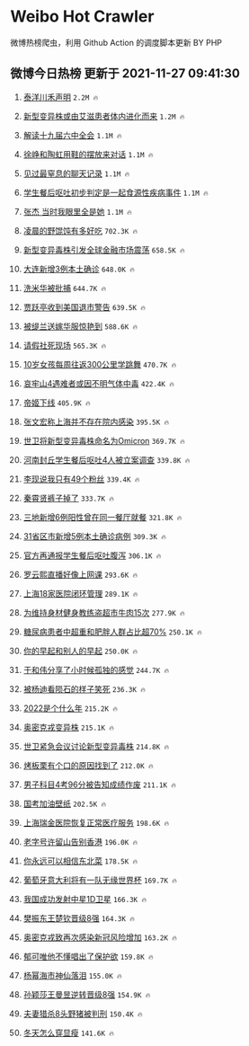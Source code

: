 # Weibo Hot Crawler 



微博热榜爬虫，利用 Github Action 的调度脚本更新 BY PHP 


## 微博今日热榜 更新于 2021-11-27 09:41:30 
1. [泰洋川禾声明](https://s.weibo.com/weibo?q=%23%E6%B3%B0%E6%B4%8B%E5%B7%9D%E7%A6%BE%E5%A3%B0%E6%98%8E%23&Refer=top) `2.2M 🔥` 

1. [新型变异株或由艾滋患者体内进化而来](https://s.weibo.com/weibo?q=%23%E6%96%B0%E5%9E%8B%E5%8F%98%E5%BC%82%E6%A0%AA%E6%88%96%E7%94%B1%E8%89%BE%E6%BB%8B%E6%82%A3%E8%80%85%E4%BD%93%E5%86%85%E8%BF%9B%E5%8C%96%E8%80%8C%E6%9D%A5%23&Refer=top) `1.2M 🔥` 

1. [解读十九届六中全会](https://s.weibo.com/weibo?q=%23%E8%A7%A3%E8%AF%BB%E5%8D%81%E4%B9%9D%E5%B1%8A%E5%85%AD%E4%B8%AD%E5%85%A8%E4%BC%9A%23&Refer=top) `1.1M 🔥` 

1. [徐峥和陶虹用鞋的摆放来对话](https://s.weibo.com/weibo?q=%23%E5%BE%90%E5%B3%A5%E5%92%8C%E9%99%B6%E8%99%B9%E7%94%A8%E9%9E%8B%E7%9A%84%E6%91%86%E6%94%BE%E6%9D%A5%E5%AF%B9%E8%AF%9D%23&Refer=top) `1.1M 🔥` 

1. [见过最窒息的聊天记录](https://s.weibo.com/weibo?q=%23%E8%A7%81%E8%BF%87%E6%9C%80%E7%AA%92%E6%81%AF%E7%9A%84%E8%81%8A%E5%A4%A9%E8%AE%B0%E5%BD%95%23&Refer=top) `1.1M 🔥` 

1. [学生餐后呕吐初步判定是一起食源性疾病事件](https://s.weibo.com/weibo?q=%23%E5%AD%A6%E7%94%9F%E9%A4%90%E5%90%8E%E5%91%95%E5%90%90%E5%88%9D%E6%AD%A5%E5%88%A4%E5%AE%9A%E6%98%AF%E4%B8%80%E8%B5%B7%E9%A3%9F%E6%BA%90%E6%80%A7%E7%96%BE%E7%97%85%E4%BA%8B%E4%BB%B6%23&Refer=top) `1.1M 🔥` 

1. [张杰 当时我眼里全是她](https://s.weibo.com/weibo?q=%E5%BC%A0%E6%9D%B0%20%E5%BD%93%E6%97%B6%E6%88%91%E7%9C%BC%E9%87%8C%E5%85%A8%E6%98%AF%E5%A5%B9&Refer=top) `1.1M 🔥` 

1. [凌晨的野馄饨有多好吃](https://s.weibo.com/weibo?q=%23%E5%87%8C%E6%99%A8%E7%9A%84%E9%87%8E%E9%A6%84%E9%A5%A8%E6%9C%89%E5%A4%9A%E5%A5%BD%E5%90%83%23&Refer=top) `702.3K 🔥` 

1. [新型变异毒株引发全球金融市场震荡](https://s.weibo.com/weibo?q=%23%E6%96%B0%E5%9E%8B%E5%8F%98%E5%BC%82%E6%AF%92%E6%A0%AA%E5%BC%95%E5%8F%91%E5%85%A8%E7%90%83%E9%87%91%E8%9E%8D%E5%B8%82%E5%9C%BA%E9%9C%87%E8%8D%A1%23&Refer=top) `658.5K 🔥` 

1. [大连新增3例本土确诊](https://s.weibo.com/weibo?q=%23%E5%A4%A7%E8%BF%9E%E6%96%B0%E5%A2%9E3%E4%BE%8B%E6%9C%AC%E5%9C%9F%E7%A1%AE%E8%AF%8A%23&Refer=top) `648.0K 🔥` 

1. [洗米华被批捕](https://s.weibo.com/weibo?q=%23%E6%B4%97%E7%B1%B3%E5%8D%8E%E8%A2%AB%E6%89%B9%E6%8D%95%23&Refer=top) `644.7K 🔥` 

1. [贾跃亭收到美国退市警告](https://s.weibo.com/weibo?q=%23%E8%B4%BE%E8%B7%83%E4%BA%AD%E6%94%B6%E5%88%B0%E7%BE%8E%E5%9B%BD%E9%80%80%E5%B8%82%E8%AD%A6%E5%91%8A%23&Refer=top) `639.5K 🔥` 

1. [被缇兰送嫁华服惊艳到](https://s.weibo.com/weibo?q=%23%E8%A2%AB%E7%BC%87%E5%85%B0%E9%80%81%E5%AB%81%E5%8D%8E%E6%9C%8D%E6%83%8A%E8%89%B3%E5%88%B0%23&Refer=top) `588.6K 🔥` 

1. [请假社死现场](https://s.weibo.com/weibo?q=%23%E8%AF%B7%E5%81%87%E7%A4%BE%E6%AD%BB%E7%8E%B0%E5%9C%BA%23&Refer=top) `565.3K 🔥` 

1. [10岁女孩每周往返300公里学跳舞](https://s.weibo.com/weibo?q=%2310%E5%B2%81%E5%A5%B3%E5%AD%A9%E6%AF%8F%E5%91%A8%E5%BE%80%E8%BF%94300%E5%85%AC%E9%87%8C%E5%AD%A6%E8%B7%B3%E8%88%9E%23&Refer=top) `470.7K 🔥` 

1. [哀牢山4遇难者或因不明气体中毒](https://s.weibo.com/weibo?q=%23%E5%93%80%E7%89%A2%E5%B1%B14%E9%81%87%E9%9A%BE%E8%80%85%E6%88%96%E5%9B%A0%E4%B8%8D%E6%98%8E%E6%B0%94%E4%BD%93%E4%B8%AD%E6%AF%92%23&Refer=top) `422.4K 🔥` 

1. [帝姬下线](https://s.weibo.com/weibo?q=%23%E5%B8%9D%E5%A7%AC%E4%B8%8B%E7%BA%BF%23&Refer=top) `405.9K 🔥` 

1. [张文宏称上海并不存在院内感染](https://s.weibo.com/weibo?q=%23%E5%BC%A0%E6%96%87%E5%AE%8F%E7%A7%B0%E4%B8%8A%E6%B5%B7%E5%B9%B6%E4%B8%8D%E5%AD%98%E5%9C%A8%E9%99%A2%E5%86%85%E6%84%9F%E6%9F%93%23&Refer=top) `395.5K 🔥` 

1. [世卫将新型变异毒株命名为Omicron](https://s.weibo.com/weibo?q=%23%E4%B8%96%E5%8D%AB%E5%B0%86%E6%96%B0%E5%9E%8B%E5%8F%98%E5%BC%82%E6%AF%92%E6%A0%AA%E5%91%BD%E5%90%8D%E4%B8%BAOmicron%23&Refer=top) `369.7K 🔥` 

1. [河南封丘学生餐后呕吐4人被立案调查](https://s.weibo.com/weibo?q=%23%E6%B2%B3%E5%8D%97%E5%B0%81%E4%B8%98%E5%AD%A6%E7%94%9F%E9%A4%90%E5%90%8E%E5%91%95%E5%90%904%E4%BA%BA%E8%A2%AB%E7%AB%8B%E6%A1%88%E8%B0%83%E6%9F%A5%23&Refer=top) `339.8K 🔥` 

1. [李现说我只有49个粉丝](https://s.weibo.com/weibo?q=%23%E6%9D%8E%E7%8E%B0%E8%AF%B4%E6%88%91%E5%8F%AA%E6%9C%8949%E4%B8%AA%E7%B2%89%E4%B8%9D%23&Refer=top) `339.4K 🔥` 

1. [秦霄贤裤子掉了](https://s.weibo.com/weibo?q=%23%E7%A7%A6%E9%9C%84%E8%B4%A4%E8%A3%A4%E5%AD%90%E6%8E%89%E4%BA%86%23&Refer=top) `333.7K 🔥` 

1. [三地新增6例阳性曾在同一餐厅就餐](https://s.weibo.com/weibo?q=%23%E4%B8%89%E5%9C%B0%E6%96%B0%E5%A2%9E6%E4%BE%8B%E9%98%B3%E6%80%A7%E6%9B%BE%E5%9C%A8%E5%90%8C%E4%B8%80%E9%A4%90%E5%8E%85%E5%B0%B1%E9%A4%90%23&Refer=top) `321.8K 🔥` 

1. [31省区市新增5例本土确诊病例](https://s.weibo.com/weibo?q=%2331%E7%9C%81%E5%8C%BA%E5%B8%82%E6%96%B0%E5%A2%9E5%E4%BE%8B%E6%9C%AC%E5%9C%9F%E7%A1%AE%E8%AF%8A%E7%97%85%E4%BE%8B%23&Refer=top) `309.3K 🔥` 

1. [官方再通报学生餐后呕吐腹泻](https://s.weibo.com/weibo?q=%23%E5%AE%98%E6%96%B9%E5%86%8D%E9%80%9A%E6%8A%A5%E5%AD%A6%E7%94%9F%E9%A4%90%E5%90%8E%E5%91%95%E5%90%90%E8%85%B9%E6%B3%BB%23&Refer=top) `306.1K 🔥` 

1. [罗云熙直播好像上网课](https://s.weibo.com/weibo?q=%23%E7%BD%97%E4%BA%91%E7%86%99%E7%9B%B4%E6%92%AD%E5%A5%BD%E5%83%8F%E4%B8%8A%E7%BD%91%E8%AF%BE%23&Refer=top) `293.6K 🔥` 

1. [上海18家医院闭环管理](https://s.weibo.com/weibo?q=%23%E4%B8%8A%E6%B5%B718%E5%AE%B6%E5%8C%BB%E9%99%A2%E9%97%AD%E7%8E%AF%E7%AE%A1%E7%90%86%23&Refer=top) `289.1K 🔥` 

1. [为维持身材健身教练盗超市牛肉15次](https://s.weibo.com/weibo?q=%23%E4%B8%BA%E7%BB%B4%E6%8C%81%E8%BA%AB%E6%9D%90%E5%81%A5%E8%BA%AB%E6%95%99%E7%BB%83%E7%9B%97%E8%B6%85%E5%B8%82%E7%89%9B%E8%82%8915%E6%AC%A1%23&Refer=top) `277.9K 🔥` 

1. [糖尿病患者中超重和肥胖人群占比超70%](https://s.weibo.com/weibo?q=%23%E7%B3%96%E5%B0%BF%E7%97%85%E6%82%A3%E8%80%85%E4%B8%AD%E8%B6%85%E9%87%8D%E5%92%8C%E8%82%A5%E8%83%96%E4%BA%BA%E7%BE%A4%E5%8D%A0%E6%AF%94%E8%B6%8570%25%23&Refer=top) `250.1K 🔥` 

1. [你的早起和别人的早起](https://s.weibo.com/weibo?q=%23%E4%BD%A0%E7%9A%84%E6%97%A9%E8%B5%B7%E5%92%8C%E5%88%AB%E4%BA%BA%E7%9A%84%E6%97%A9%E8%B5%B7%23&Refer=top) `250.0K 🔥` 

1. [于和伟分享了小时候孤独的感觉](https://s.weibo.com/weibo?q=%23%E4%BA%8E%E5%92%8C%E4%BC%9F%E5%88%86%E4%BA%AB%E4%BA%86%E5%B0%8F%E6%97%B6%E5%80%99%E5%AD%A4%E7%8B%AC%E7%9A%84%E6%84%9F%E8%A7%89%23&Refer=top) `244.7K 🔥` 

1. [被杨迪看陨石的样子笑死](https://s.weibo.com/weibo?q=%23%E8%A2%AB%E6%9D%A8%E8%BF%AA%E7%9C%8B%E9%99%A8%E7%9F%B3%E7%9A%84%E6%A0%B7%E5%AD%90%E7%AC%91%E6%AD%BB%23&Refer=top) `236.3K 🔥` 

1. [2022是个什么年](https://s.weibo.com/weibo?q=%232022%E6%98%AF%E4%B8%AA%E4%BB%80%E4%B9%88%E5%B9%B4%23&Refer=top) `215.2K 🔥` 

1. [奥密克戎变异株](https://s.weibo.com/weibo?q=%23%E5%A5%A5%E5%AF%86%E5%85%8B%E6%88%8E%E5%8F%98%E5%BC%82%E6%A0%AA%23&Refer=top) `215.1K 🔥` 

1. [世卫紧急会议讨论新型变异毒株](https://s.weibo.com/weibo?q=%23%E4%B8%96%E5%8D%AB%E7%B4%A7%E6%80%A5%E4%BC%9A%E8%AE%AE%E8%AE%A8%E8%AE%BA%E6%96%B0%E5%9E%8B%E5%8F%98%E5%BC%82%E6%AF%92%E6%A0%AA%23&Refer=top) `214.8K 🔥` 

1. [烤板栗有个口的原因找到了](https://s.weibo.com/weibo?q=%23%E7%83%A4%E6%9D%BF%E6%A0%97%E6%9C%89%E4%B8%AA%E5%8F%A3%E7%9A%84%E5%8E%9F%E5%9B%A0%E6%89%BE%E5%88%B0%E4%BA%86%23&Refer=top) `212.0K 🔥` 

1. [男子科目4考96分被告知成绩作废](https://s.weibo.com/weibo?q=%23%E7%94%B7%E5%AD%90%E7%A7%91%E7%9B%AE4%E8%80%8396%E5%88%86%E8%A2%AB%E5%91%8A%E7%9F%A5%E6%88%90%E7%BB%A9%E4%BD%9C%E5%BA%9F%23&Refer=top) `211.1K 🔥` 

1. [国考加油壁纸](https://s.weibo.com/weibo?q=%23%E5%9B%BD%E8%80%83%E5%8A%A0%E6%B2%B9%E5%A3%81%E7%BA%B8%23&Refer=top) `202.5K 🔥` 

1. [上海瑞金医院恢复正常医疗服务](https://s.weibo.com/weibo?q=%23%E4%B8%8A%E6%B5%B7%E7%91%9E%E9%87%91%E5%8C%BB%E9%99%A2%E6%81%A2%E5%A4%8D%E6%AD%A3%E5%B8%B8%E5%8C%BB%E7%96%97%E6%9C%8D%E5%8A%A1%23&Refer=top) `198.6K 🔥` 

1. [老字号许留山告别香港](https://s.weibo.com/weibo?q=%23%E8%80%81%E5%AD%97%E5%8F%B7%E8%AE%B8%E7%95%99%E5%B1%B1%E5%91%8A%E5%88%AB%E9%A6%99%E6%B8%AF%23&Refer=top) `196.0K 🔥` 

1. [你永远可以相信东北菜](https://s.weibo.com/weibo?q=%23%E4%BD%A0%E6%B0%B8%E8%BF%9C%E5%8F%AF%E4%BB%A5%E7%9B%B8%E4%BF%A1%E4%B8%9C%E5%8C%97%E8%8F%9C%23&Refer=top) `178.5K 🔥` 

1. [葡萄牙意大利将有一队无缘世界杯](https://s.weibo.com/weibo?q=%23%E8%91%A1%E8%90%84%E7%89%99%E6%84%8F%E5%A4%A7%E5%88%A9%E5%B0%86%E6%9C%89%E4%B8%80%E9%98%9F%E6%97%A0%E7%BC%98%E4%B8%96%E7%95%8C%E6%9D%AF%23&Refer=top) `169.7K 🔥` 

1. [我国成功发射中星1D卫星](https://s.weibo.com/weibo?q=%23%E6%88%91%E5%9B%BD%E6%88%90%E5%8A%9F%E5%8F%91%E5%B0%84%E4%B8%AD%E6%98%9F1D%E5%8D%AB%E6%98%9F%23&Refer=top) `166.3K 🔥` 

1. [樊振东王楚钦晋级8强](https://s.weibo.com/weibo?q=%23%E6%A8%8A%E6%8C%AF%E4%B8%9C%E7%8E%8B%E6%A5%9A%E9%92%A6%E6%99%8B%E7%BA%A78%E5%BC%BA%23&Refer=top) `164.3K 🔥` 

1. [奥密克戎致再次感染新冠风险增加](https://s.weibo.com/weibo?q=%23%E5%A5%A5%E5%AF%86%E5%85%8B%E6%88%8E%E8%87%B4%E5%86%8D%E6%AC%A1%E6%84%9F%E6%9F%93%E6%96%B0%E5%86%A0%E9%A3%8E%E9%99%A9%E5%A2%9E%E5%8A%A0%23&Refer=top) `163.2K 🔥` 

1. [郁可唯他不懂唱出了保护欲](https://s.weibo.com/weibo?q=%23%E9%83%81%E5%8F%AF%E5%94%AF%E4%BB%96%E4%B8%8D%E6%87%82%E5%94%B1%E5%87%BA%E4%BA%86%E4%BF%9D%E6%8A%A4%E6%AC%B2%23&Refer=top) `159.8K 🔥` 

1. [杨幂海市神仙落泪](https://s.weibo.com/weibo?q=%23%E6%9D%A8%E5%B9%82%E6%B5%B7%E5%B8%82%E7%A5%9E%E4%BB%99%E8%90%BD%E6%B3%AA%23&Refer=top) `155.0K 🔥` 

1. [孙颖莎王曼昱逆转晋级8强](https://s.weibo.com/weibo?q=%23%E5%AD%99%E9%A2%96%E8%8E%8E%E7%8E%8B%E6%9B%BC%E6%98%B1%E9%80%86%E8%BD%AC%E6%99%8B%E7%BA%A78%E5%BC%BA%23&Refer=top) `154.9K 🔥` 

1. [夫妻猎杀8头野猪被判刑](https://s.weibo.com/weibo?q=%E5%A4%AB%E5%A6%BB%E7%8C%8E%E6%9D%808%E5%A4%B4%E9%87%8E%E7%8C%AA%E8%A2%AB%E5%88%A4%E5%88%91&Refer=top) `150.4K 🔥` 

1. [冬天怎么穿显瘦](https://s.weibo.com/weibo?q=%23%E5%86%AC%E5%A4%A9%E6%80%8E%E4%B9%88%E7%A9%BF%E6%98%BE%E7%98%A6%23&Refer=top) `141.6K 🔥` 

